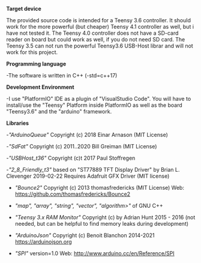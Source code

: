 **Target device**

The provided source code is intended for a Teensy 3.6 controller. It should work for the more powerful (but cheaper) Teensy 4.1 controller as well, but i have not tested it.
The Teensy 4.0 controller does not have a SD-card reader on board but could work as well, if you do not need SD card.
The Teensy 3.5 can not run the powerful Teensy3.6 USB-Host librar and will not work for this project.

**Programming language**

-The software is written in C++ (-std=c++17)

**Development Environment**

-I use "PlatformIO" IDE as a plugin of "VisualStudio Code". You will have to install/use the "Teensy" Platform inside PlatformIO as well as the board "Teensy3.6" and the "arduino" framework.


**Libraries**

-*"ArduinoQueue"* Copyright (c) 2018 Einar Arnason (MIT License)

-*"SdFat"* Copyright (c) 2011..2020 Bill Greiman   (MIT License)

-*"USBHost_t36"* Copyright (c)t 2017 Paul Stoffregen

-*"2_8_Friendly_t3"* based on "ST77889 TFT Display Driver" by Brian L. Clevenger 2019-02-22  Requires Adafruit GFX Driver (MIT license)

- *"Bounce2"*  Copyright (c) 2013 thomasfredericks (MIT License) Web: https://github.com/thomasfredericks/Bounce2

- *"map", "array", "string", "vector", "algorithm>"*  of GNU C++  

- *"Teensy 3.x RAM Monitor"* Copyright (c) by Adrian Hunt 2015 - 2016  (not needed, but can be helpful to find memory leaks during development)

- *"ArduinoJson"* Copyright (c) Benoit Blanchon 2014-2021 https://arduinojson.org 

- *"SPI"* version=1.0  Web: http://www.arduino.cc/en/Reference/SPI 




